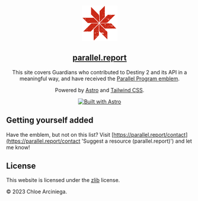 <div align="center">
  <a href="https://arciniega.one" title="arciniega.one">
    <img 
      src="public/favicon.png" 
      alt="The Parallel Program emblem icon."
      title="The Parallel Program emblem icon." 
    />
    <h2>parallel.report</h2>
  </a>

  <p>
    This site covers Guardians who contributed to Destiny 2 and its API in a meaningful way, and have received the <a href="https://destinyemblemcollector.com/emblem?id=3936625542" title="Parallel Program emblem info">Parallel Program emblem</a>.
  </p>

  <p>
    Powered by <a href="https://astro.build" title="Astro">Astro</a> 
    and <a href="https://tailwindcss.com" title="Tailwind CSS">Tailwind CSS</a>.
  </p>

  <a href="https://astro.build">
    <img src="https://astro.badg.es/v1/built-with-astro.svg" alt="Built with Astro" width="150" height="27.5">
  </a>
  
  <br />
</div>

## Getting yourself added

Have the emblem, but not on this list? Visit [https://parallel.report/contact](https://parallel.report/contact 'Suggest a resource (parallel.report)') and let me know!



## License

This website is licensed under the [zlib][license] license.

&copy; 2023 Chloe Arciniega.

[license]: https://github.com/solelychloe/arciniega.one/blob/main/LICENSE 'zlib License'